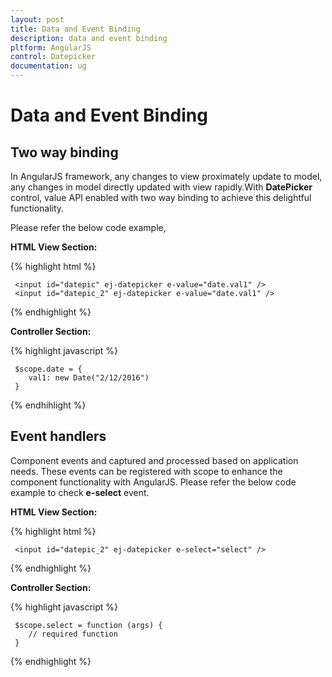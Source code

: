 ```yaml
---
layout: post
title: Data and Event Binding
description: data and event binding
pltform: AngularJS
control: Datepicker
documentation: ug
---
```


# Data and Event Binding

## Two way binding 

In AngularJS framework, any changes to view proximately update to model, any changes in model directly updated with view rapidly.With **DatePicker** control, value API enabled with two way binding to achieve this delightful functionality. 

Please refer the below code example,

**HTML View Section:**

{% highlight html %}

     <input id="datepic" ej-datepicker e-value="date.val1" />
     <input id="datepic_2" ej-datepicker e-value="date.val1" />

{% endhighlight %}

**Controller Section:**

{% highlight javascript %}

     $scope.date = {
        val1: new Date("2/12/2016")
     }


{% endhihlight %}

## Event handlers

Component events and captured and processed based on application needs. These events can be registered with scope to enhance the component functionality with AngularJS. Please refer the below code example to check **e-select** event.

**HTML View Section:**

{% highlight html %}

     <input id="datepic_2" ej-datepicker e-select="select" />  

{% endhighlight %}

**Controller Section:**

{% highlight javascript %}

     $scope.select = function (args) {
        // required function
     }


{% endhighlight %}



